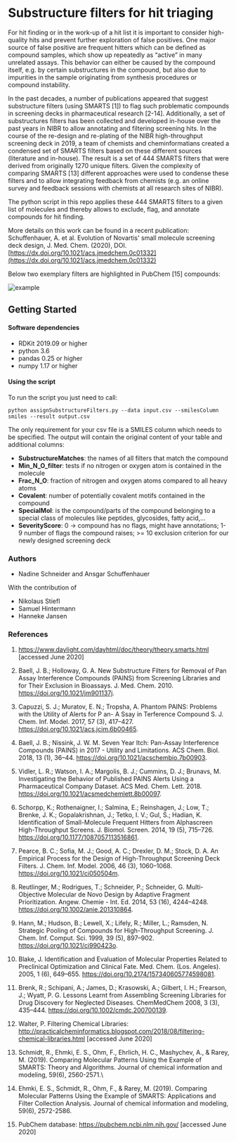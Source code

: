 # Substructure filters for hit triaging

For hit finding or in the work-up of a hit list it is important to consider high-quality hits and prevent further exploration of false positives. One major source of false positive are frequent hitters which can be defined as compound samples, which show up repeatedly as “active” in many unrelated assays. This behavior can either be caused by the compound itself, e.g. by certain substructures in the compound, but also due to impurities in the sample originating from synthesis procedures or compound instability.

In the past decades, a number of publications appeared that suggest substructure filters (using SMARTS [1]) to flag such problematic compounds in screening decks in pharmaceutical research [2-14]. Additionally, a set of substructures filters has been collected and developed in-house over the past years in NIBR to allow annotating and filtering screening hits. In the course of the re-design and re-plating of the NIBR high-throughput screening deck in 2019, a team of chemists and cheminformatians created a condensed set of SMARTS filters based on these different sources (literature and in-house). The result is a set of 444 SMARTS filters that were derived from originally 1270 unique filters. Given the complexity of comparing SMARTS [13] different approaches were used to condense these filters and to allow integrating feedback from chemists (e.g. an online survey and feedback sessions with chemists at all research sites of NIBR). 

The python script in this repo applies these 444 SMARTS filters to a given list of molecules and thereby allows to exclude, flag, and annotate compounds for hit finding.

More details on this work can be found in a recent publication: Schuffenhauer, A. et al. Evolution of Novartis' small molecule screening deck design, J. Med. Chem. (2020), DOI. [https://dx.doi.org/10.1021/acs.jmedchem.0c01332](https://dx.doi.org/10.1021/acs.jmedchem.0c01332)

Below two exemplary filters are highlighted in PubChem [15] compounds:

![example](filterExamples.png)

## Getting Started 

#### Software dependencies

- RDKit 2019.09 or higher
- python 3.6
- pandas 0.25 or higher
- numpy 1.17 or higher

#### Using the script

To run the script you just need to call:

    python assignSubstructureFilters.py --data input.csv --smilesColumn smiles --result output.csv
    
The only requirement for your csv file is a SMILES column which needs to be specified. The output will contain the original content of your table and additional columns:

* **SubstructureMatches**: the names of all filters that match the compound
* **Min_N_O_filter**: tests if no nitrogen or oxygen atom is contained in the molecule
* **Frac_N_O**: fraction of nitrogen and oxygen atoms compared to all heavy atoms
* **Covalent**: number of potentially covalent motifs contained in the compound
* **SpecialMol**: is the compound/parts of the compound belonging to a special class of molecules like peptides, glycosides, fatty acid,...
* **SeverityScore**: 0 -> compound  has no flags, might have annotations; 1-9 number of flags the compound raises; >= 10 exclusion criterion for our newly designed screening deck

### Authors

* Nadine Schneider and Ansgar Schuffenhauer 

With the contribution of
- Nikolaus Stiefl
- Samuel Hintermann
- Hanneke Jansen

### References

1. https://www.daylight.com/dayhtml/doc/theory/theory.smarts.html [accessed June 2020]

2. Baell, J. B.; Holloway, G. A. New Substructure Filters for Removal of Pan Assay Interference Compounds (PAINS) from Screening Libraries and for Their Exclusion in Bioassays. J. Med. Chem. 2010. https://doi.org/10.1021/jm901137j. 

3. Capuzzi, S. J.; Muratov, E. N.; Tropsha, A. Phantom PAINS: Problems with the Utility of Alerts for P an- A Ssay in Terference Compound S. J. Chem. Inf. Model. 2017, 57 (3), 417–427. https://doi.org/10.1021/acs.jcim.6b00465. 

4. Baell, J. B.; Nissink, J. W. M. Seven Year Itch: Pan-Assay Interference Compounds (PAINS) in 2017 - Utility and Limitations. ACS Chem. Biol. 2018, 13 (1), 36–44. https://doi.org/10.1021/acschembio.7b00903. 

5. Vidler, L. R.; Watson, I. A.; Margolis, B. J.; Cummins, D. J.; Brunavs, M. Investigating the Behavior of Published PAINS Alerts Using a Pharmaceutical Company Dataset. ACS Med. Chem. Lett. 2018. https://doi.org/10.1021/acsmedchemlett.8b00097. 

6. Schorpp, K.; Rothenaigner, I.; Salmina, E.; Reinshagen, J.; Low, T.; Brenke, J. K.; Gopalakrishnan, J.; Tetko, I. V.; Gul, S.; Hadian, K. Identification of Small-Molecule Frequent Hitters from Alphascreen High-Throughput Screens. J. Biomol. Screen. 2014, 19 (5), 715–726. https://doi.org/10.1177/1087057113516861. 

7. Pearce, B. C.; Sofia, M. J.; Good, A. C.; Drexler, D. M.; Stock, D. A. An Empirical Process for the Design of High-Throughput Screening Deck Filters. J. Chem. Inf. Model. 2006, 46 (3), 1060–1068. https://doi.org/10.1021/ci050504m. 

8. Reutlinger, M.; Rodrigues, T.; Schneider, P.; Schneider, G. Multi-Objective Molecular de Novo Design by Adaptive Fragment Prioritization. Angew. Chemie - Int. Ed. 2014, 53 (16), 4244–4248. https://doi.org/10.1002/anie.201310864. 

9. Hann, M.; Hudson, B.; Lewell, X.; Lifely, R.; Miller, L.; Ramsden, N. Strategic Pooling of Compounds for High-Throughput Screening. J. Chem. Inf. Comput. Sci. 1999, 39 (5), 897–902. https://doi.org/10.1021/ci990423o. 

10. Blake, J. Identification and Evaluation of Molecular Properties Related to Preclinical Optimization and Clinical Fate. Med. Chem. (Los. Angeles). 2005, 1 (6), 649–655. https://doi.org/10.2174/157340605774598081. 

11. Brenk, R.; Schipani, A.; James, D.; Krasowski, A.; Gilbert, I. H.; Frearson, J.; Wyatt, P. G. Lessons Learnt from Assembling Screening Libraries for Drug Discovery for Neglected Diseases. ChemMedChem 2008, 3 (3), 435–444. https://doi.org/10.1002/cmdc.200700139. 

12. Walter, P. Filtering Chemical Libraries: http://practicalcheminformatics.blogspot.com/2018/08/filtering-chemical-libraries.html [accessed June 2020]

13. Schmidt, R., Ehmki, E. S., Ohm, F., Ehrlich, H. C., Mashychev, A., & Rarey, M. (2019). Comparing Molecular Patterns Using the Example of SMARTS: Theory and Algorithms. Journal of chemical information and modeling, 59(6), 2560-2571.\

14. Ehmki, E. S., Schmidt, R., Ohm, F., & Rarey, M. (2019). Comparing Molecular Patterns Using the Example of SMARTS: Applications and Filter Collection Analysis. Journal of chemical information and modeling, 59(6), 2572-2586.

15. PubChem database: https://pubchem.ncbi.nlm.nih.gov/ [accessed June 2020]
